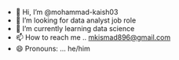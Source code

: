 - 👋 Hi, I’m @mohammad-kaish03
- 👀 I’m looking for data analyst job role 
- 🌱 I’m currently learning data science
- 📫 How to reach me ..   mkismad896@gmail.com
- 😄 Pronouns: ... he/him

